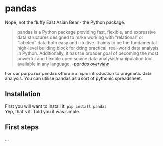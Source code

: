 # pandas

Nope, not the fluffy East Asian Bear - the Python package.


> pandas is a Python package providing fast, flexible, and expressive data structures designed to make working with “relational” or “labeled” data both easy and intuitive. 
> It aims to be the fundamental high-level building block for doing practical, real-world data analysis in Python. 
> Additionally, it has the broader goal of becoming the most powerful and flexible open source data analysis/manipulation tool available in any language.
-*[pandas overview](https://pandas.pydata.org/pandas-docs/stable/getting_started/overview.html)*

For our purposes pandas offers a simple introduction to pragmatic data analysis. You can utilise pandas as a sort of pythonic spreadsheet.

## Installation
First you will want to install it: `pip install pandas` <br>
Yep, that's it. Told you it was simple.


## First steps
...
